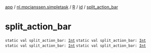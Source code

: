 [app](../../../index.md) / [nl.mpcjanssen.simpletask](../../index.md) / [R](../index.md) / [id](index.md) / [split_action_bar](.)

# split_action_bar

`static val split_action_bar: `[`Int`](https://kotlinlang.org/api/latest/jvm/stdlib/kotlin/-int/index.html)
`static val split_action_bar: `[`Int`](https://kotlinlang.org/api/latest/jvm/stdlib/kotlin/-int/index.html)
`static val split_action_bar: `[`Int`](https://kotlinlang.org/api/latest/jvm/stdlib/kotlin/-int/index.html)
`static val split_action_bar: `[`Int`](https://kotlinlang.org/api/latest/jvm/stdlib/kotlin/-int/index.html)